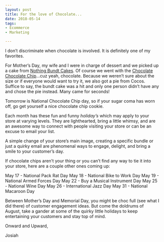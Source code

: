 ```yaml
---
layout: post
title: For the love of Chocolate...
date: 2018-05-14
tags:
- Ecommerce
- Marketing

---
```


I don’t discriminate when chocolate is involved. It is definitely one of my favorites.

For Mother’s Day, my wife and I were in charge of dessert and we picked up a cake from [Nothing Bundt Cakes](https://www.nothingbundtcakes.com/). Of course we went with the [Chocolate Chocolate Chip](https://www.nothingbundtcakes.com/flavors)…cuz yeah, chocolate. Because we weren’t sure about the size or if everyone would want to try it, we also got a pie from Cocos. Suffice to say, the bundt cake was a hit and only one person didn’t have any and chose the pie instead. Many came for seconds!

Tomorrow is National Chocolate Chip day, so if your sugar coma has worn off, go get yourself a nice chocolate chip cookie.

Each month has these fun and funny _holiday’s_ which may apply to your store at varying levels. They are lighthearted, bring a little whimsy, and are an awesome way to connect with people visiting your store or can be an excuse to email your list. 

A simple change of your store’s main image, creating a specific bundle or just a quirky email are phenomenal ways to engage, delight, and bring a smile to your customer’s day. 

If chocolate chips aren’t your thing or you can’t find any way to tie it into your store, here are a couple other ones coming up: 

May 17 - National Pack Rat Day
May 18 - National Bike to Work Day
May 19 - National Armed Forces Day
May 22 - Buy a Musical Instrument Day 
May 25 - National Wine Day
May 26 - International Jazz Day
May 31 - National Macaroon Day

Between Mother’s Day and Memorial Day, you might be choc full (see what I did there) of customer engagement ideas. But come the doldrums of August, take a gander at some of the quirky little holidays to keep entertaining your customers and stay top of mind.

Onward and Upward,

Josiah

